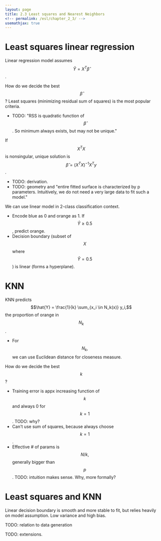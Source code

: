 ```yaml
---
layout: page
title: 2.3 Least squares and Nearest Neighbors
<!-- permalink: /esl/chapter_2_3/ -->
usemathjax: true
---
```


# Least squares linear regression

Linear regression model assumes $$\hat{Y} = X^T \hat{\beta}$$.

How do we decide the best $$\hat{\beta}$$? Least squares (minimizing residual sum of squares) is the most popular criteria.
- TODO: "RSS is quadratic function of $$\hat{\beta}$$. So minimum always exists, but may not be unique."

If $$X^T X$$ is nonsingular, unique solution is $$\hat{\beta}=(X^T X)^{-1}X^T y$$. 
- TODO: derivation.
- TODO: geometry and "entire fitted surface is characterized by p parameters. Intuitively, we do not need a very large data to fit such a model."

We can use linear model in 2-class classification context.
- Encode blue as 0 and orange as 1. If $$\hat{Y} \geq 0.5$$, predict orange.
- Decision boundary (subset of $$X$$ where $$\hat{Y} = 0.5$$) is linear (forms a hyperplane).

# KNN

KNN predicts $$\hat{Y} = \frac{1}{k} \sum_{x_i \in N_k(x)} y_i,$$ the proportion of orange in $$N_k$$.
- For $$N_k,$$ we can use Euclidean distance for closeness measure.

How do we decide the best $$k$$?
- Training error is appx increasing function of $$k$$ and always 0 for $$k = 1$$. TODO: why?
- Can't use sum of squares, because always choose $$k=1$$.
- Effective # of params is $$N/k,$$ generally bigger than $$p$$. TODO: intuition makes sense. Why, more formally?

# Least squares and KNN

Linear decision boundary is smooth and more stable to fit, but relies heavily on model assumption. Low variance and high bias.

TODO: relation to data generation

TODO: extensions.
















